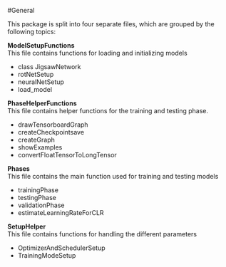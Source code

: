 #General

This package is split into four separate files, which are grouped by the following topics:

**ModelSetupFunctions** <br />
This file contains functions for loading and initializing models
- class JigsawNetwork
- rotNetSetup
- neuralNetSetup
- load_model

**PhaseHelperFunctions** <br />
This file contains helper functions for the training and testing phase.
- drawTensorboardGraph
- createCheckpointsave
- createGraph
- showExamples
- convertFloatTensorToLongTensor

**Phases** <br />
This file contains the main function used for training and testing models
- trainingPhase
- testingPhase
- validationPhase
- estimateLearningRateForCLR

**SetupHelper** <br />
This file contains functions for handling the different parameters
- OptimizerAndSchedulerSetup
- TrainingModeSetup
